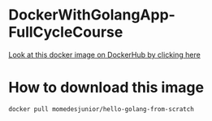 # DockerWithGolangApp-FullCycleCourse

<a href="https://hub.docker.com/r/momedesjunior/hello-golang-from-scratch">Look at this docker image on DockerHub by clicking here</a>

# How to download this image

``` bash
docker pull momedesjunior/hello-golang-from-scratch
```